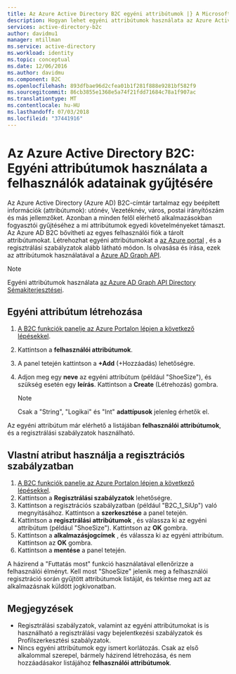 ```yaml
---
title: Az Azure Active Directory B2C egyéni attribútumok |} A Microsoft Docs
description: Hogyan lehet egyéni attribútumok használata az Azure Active Directory B2C a felhasználók adatainak gyűjtésére.
services: active-directory-b2c
author: davidmu1
manager: mtillman
ms.service: active-directory
ms.workload: identity
ms.topic: conceptual
ms.date: 12/06/2016
ms.author: davidmu
ms.component: B2C
ms.openlocfilehash: 893dfbae96d2cfea01b1f281f888e9281bf582f9
ms.sourcegitcommit: 86cb3855e1368e5a74f21fdd71684c78a1f907ac
ms.translationtype: MT
ms.contentlocale: hu-HU
ms.lasthandoff: 07/03/2018
ms.locfileid: "37441916"
---
```

# <a name="azure-active-directory-b2c-use-custom-attributes-to-collect-information-about-your-consumers"></a>Az Azure Active Directory B2C: Egyéni attribútumok használata a felhasználók adatainak gyűjtésére
Az Azure Active Directory (Azure AD) B2C-címtár tartalmaz egy beépített információk (attribútumok): utónév, Vezetéknév, város, postai irányítószám és más jellemzőket. Azonban a minden felől elérhető alkalmazásokban fogyasztói gyűjtéséhez a mi attribútumok egyedi követelményeket támaszt. Az Azure AD B2C bővítheti az egyes felhasználói fiók a tárolt attribútumokat. Létrehozhat egyéni attribútumokat a [az Azure portal](https://portal.azure.com/) , és a regisztrálási szabályzatok alább látható módon. Is olvasása és írása, ezek az attribútumok használatával a [Azure AD Graph API](active-directory-b2c-devquickstarts-graph-dotnet.md).

> [!NOTE]
> Egyéni attribútumok használata [az Azure AD Graph API Directory Sémakiterjesztései](https://msdn.microsoft.com/library/azure/ad/graph/howto/azure-ad-graph-api-directory-schema-extensions).
> 
> 

## <a name="create-a-custom-attribute"></a>Egyéni attribútum létrehozása
1. [A B2C funkciók panelje az Azure Portalon lépjen a következő lépésekkel](active-directory-b2c-app-registration.md#navigate-to-b2c-settings).
2. Kattintson a **felhasználói attribútumok**.
3. A panel tetején kattintson a **+Add** (+Hozzáadás) lehetőségre.
4. Adjon meg egy **neve** az egyéni attribútum (például "ShoeSize"), és szükség esetén egy **leírás**. Kattintson a **Create** (Létrehozás) gombra.
   
   > [!NOTE]
   > Csak a "String", "Logikai" és "Int" **adattípusok** jelenleg érhetők el.
   > 
   > 

Az egyéni attribútum már elérhető a listájában **felhasználói attribútumok**, és a regisztrálási szabályzatok használható.

## <a name="use-a-custom-attribute-in-your-sign-up-policy"></a>Vlastní atribut használja a regisztrációs szabályzatban
1. [A B2C funkciók panelje az Azure Portalon lépjen a következő lépésekkel](active-directory-b2c-app-registration.md#navigate-to-b2c-settings).
2. Kattintson a **Regisztrálási szabályzatok** lehetőségre.
3. Kattintson a regisztrációs szabályzatban (például "B2C_1_SiUp") való megnyitásához. Kattintson a **szerkesztése** a panel tetején.
4. Kattintson a **regisztrálási attribútumok** , és válassza ki az egyéni attribútum (például "ShoeSize"). Kattintson az **OK** gombra.
5. Kattintson a **alkalmazásjogcímek** , és válassza ki az egyéni attribútum. Kattintson az **OK** gombra.
6. Kattintson a **mentése** a panel tetején.

A házirend a "Futtatás most" funkció használatával ellenőrizze a felhasználói élményt. Kell most "ShoeSize" jelenik meg a felhasználói regisztráció során gyűjtött attribútumok listáját, és tekintse meg azt az alkalmazásnak küldött jogkivonatban.

## <a name="notes"></a>Megjegyzések
* Regisztrálási szabályzatok, valamint az egyéni attribútumokat is is használható a regisztrálási vagy bejelentkezési szabályzatok és Profilszerkesztési szabályzatok.
* Nincs egyéni attribútumok egy ismert korlátozás. Csak az első alkalommal szerepel, bármely házirend létrehozása, és nem hozzáadásakor listájához **felhasználói attribútumok**.


